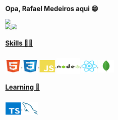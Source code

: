 ## Opa, Rafael Medeiros aqui 😁 

<img height="auto" width="auto" align="center" src="https://64.media.tumblr.com/2d0af9c90d1b1107313cc20bda01548a/tumblr_outwxnanpp1u79o2lo1_1280.gifv">

<br>

<div>
  <a href="https://github.com/rsoar">
  <img height="135em" src="https://github-readme-stats.vercel.app/api?username=rsoar&show_icons=true&theme=tokyonight&include_all_commits=true&count_private=true"/>
  <img height="135em" src="https://github-readme-stats.vercel.app/api/top-langs/?username=rsoar&layout=compact&langs_count=7&theme=tokyonight"/>
</div>
	
<div> 
 
## Skills 👨‍💻
    
<div style=":display: inline_block"><br>
	 <img align="center" alt="rsoar-html" height="40" width="50" src="https://raw.githubusercontent.com/devicons/devicon/master/icons/html5/html5-original.svg">
	 <img align="center" alt="rsoar-css3" height="40" width="50" src="https://raw.githubusercontent.com/devicons/devicon/master/icons/css3/css3-original.svg">
    <img align="center" alt="rsoar-js" height="40" width="50" src="https://raw.githubusercontent.com/devicons/devicon/master/icons/javascript/javascript-plain.svg">
    <img align="center" alt="rsoar-node" height="50" width="75" src="https://raw.githubusercontent.com/devicons/devicon/master/icons/nodejs/nodejs-original-wordmark.svg">
    <img align="center" alt="rsoar-react" height="40" width="50" src="https://raw.githubusercontent.com/devicons/devicon/master/icons/react/react-original.svg">
    <img align="center" alt="rsoar-mongo" height="40" width="50" src="https://raw.githubusercontent.com/devicons/devicon/master/icons/mongodb/mongodb-original.svg">
    
</div>
  
</div>


## Learning 🧠
	
<div style=":display: inline_block"><br>
    <img align="center" alt="rsoar-js" height="40" width="50" src="https://raw.githubusercontent.com/devicons/devicon/master/icons/typescript/typescript-plain.svg">
    <img align="center" alt="rsoar-node" height="40" width="50" src="https://raw.githubusercontent.com/devicons/devicon/master/icons/mysql/mysql-plain.svg">
</div>
	

  
##
  
